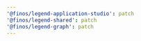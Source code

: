 ```yaml
---
'@finos/legend-application-studio': patch
'@finos/legend-shared': patch
'@finos/legend-graph': patch
---
```

